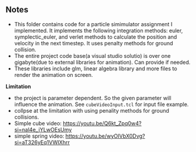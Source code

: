 ## Notes
* This folder contains code for a particle simimulator assignment I implemented. It implements the following integration methods: euler, symplectic_euler, and verlet methods to calculate the position and velocity in the next timestep. It uses penalty methods for ground collision. 
* The entire project code base(a visual studio solutio) is over one gigabyte(due to external libraries for animation). Can provide if needed. 
* These libraries include glm, linear algebra library and more files to render the animation on screen.

**Limitation**
* the project is parameter dependent. So the given parameter will influence the animation. See `cubeVideoInput.tcl` for input file example.
* collpse at the limitation with using penality methods for ground collisions.
* Simple cube video: https://youtu.be/Q6kt_Zpq0w4?si=nal4e_jYLwOEsUmy
* simple spring video: https://youtu.be/wyOIVbX0Dvg?si=aT326yEq1VWIXhrr